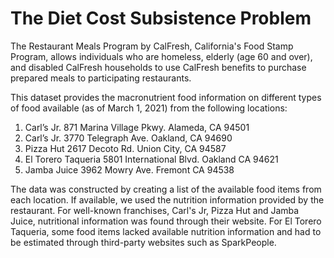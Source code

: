 # The Diet Cost Subsistence Problem

The Restaurant Meals Program by CalFresh, California's Food Stamp Program, allows individuals who are homeless, elderly (age 60 and over), and disabled CalFresh households to use CalFresh benefits to purchase prepared meals to participating restaurants.

This dataset provides the macronutrient food information on different types of food available (as of March 1, 2021) from the following locations: 
 1. Carl’s Jr. 871 Marina Village Pkwy. Alameda, CA 94501 
 2. Carl’s Jr. 3770 Telegraph Ave. Oakland, CA 94690 
 3. Pizza Hut 2617 Decoto Rd. Union City, CA 94587 
 4. El Torero Taqueria 5801 International Blvd. Oakland CA 94621
 5. Jamba Juice 3962 Mowry Ave. Fremont CA 94538

The data was constructed by creating a list of the available food items from each location. If available, we used the nutrition information provided by the restaurant. For well-known franchises, Carl's Jr, Pizza Hut and Jamba Juice, nutritional information was found through their website. For El Torero Taqueria, some food items lacked available nutrition information and had to be estimated through third-party websites such as SparkPeople.
